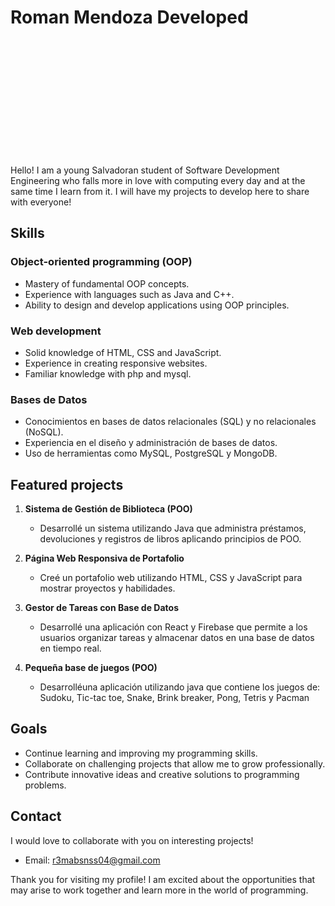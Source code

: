 # Roman Mendoza Developed
<div style="background-image: url('URL_DE_TU_IMAGEN'); background-size: cover; padding: 100px;"></div>
Hello! I am a young Salvadoran student of Software Development Engineering who falls more in love with computing every day and at the same time I learn from it. I will have my projects to develop here to share with everyone!

## Skills

### Object-oriented programming (OOP)
- Mastery of fundamental OOP concepts.
- Experience with languages ​​such as Java and C++.
- Ability to design and develop applications using OOP principles.

### Web development
- Solid knowledge of HTML, CSS and JavaScript.
- Experience in creating responsive websites.
- Familiar knowledge with php and mysql.

### Bases de Datos
- Conocimientos en bases de datos relacionales (SQL) y no relacionales (NoSQL).
- Experiencia en el diseño y administración de bases de datos.
- Uso de herramientas como MySQL, PostgreSQL y MongoDB.

## Featured projects
1. **Sistema de Gestión de Biblioteca (POO)**
   - Desarrollé un sistema utilizando Java que administra préstamos, devoluciones y registros de libros aplicando principios de POO.

2. **Página Web Responsiva de Portafolio**
   - Creé un portafolio web utilizando HTML, CSS y JavaScript para mostrar proyectos y habilidades.

3. **Gestor de Tareas con Base de Datos**
   - Desarrollé una aplicación con React y Firebase que permite a los usuarios organizar tareas y almacenar datos en una base de datos en tiempo real.
     
4. **Pequeña base de juegos (POO)**
   - Desarrolléuna aplicación utilizando java que contiene los juegos de: Sudoku, Tic-tac toe, Snake, Brink breaker, Pong, Tetris y Pacman

## Goals
- Continue learning and improving my programming skills.
- Collaborate on challenging projects that allow me to grow professionally.
- Contribute innovative ideas and creative solutions to programming problems.

## Contact
I would love to collaborate with you on interesting projects!
- Email:  r3mabsnss04@gmail.com

Thank you for visiting my profile! I am excited about the opportunities that may arise to work together and learn more in the world of programming.
